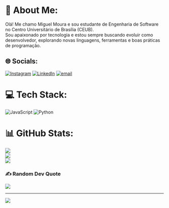 # 💫 About Me:
Olá! Me chamo Miguel Moura e sou estudante de Engenharia de Software no Centro Universitário de Brasília (CEUB).<br>Sou apaixonado por tecnologia e estou sempre buscando evoluir como desenvolvedor, explorando novas linguagens, ferramentas e boas práticas de programação.


## 🌐 Socials:
[![Instagram](https://img.shields.io/badge/Instagram-%23E4405F.svg?logo=Instagram&logoColor=white)](https://instagram.com/file_moura) [![LinkedIn](https://img.shields.io/badge/LinkedIn-%230077B5.svg?logo=linkedin&logoColor=white)](https://linkedin.com/in/https://www.linkedin.com/in/miguel-moura-b2a6ba35b/) [![email](https://img.shields.io/badge/Email-D14836?logo=gmail&logoColor=white)](mailto:miguelmouracmb@gmail.com) 

# 💻 Tech Stack:
![JavaScript](https://img.shields.io/badge/javascript-%23323330.svg?style=for-the-badge&logo=javascript&logoColor=%23F7DF1E) ![Python](https://img.shields.io/badge/python-3670A0?style=for-the-badge&logo=python&logoColor=ffdd54)
# 📊 GitHub Stats:
![](https://github-readme-stats.vercel.app/api?username=filemoura&theme=dark&hide_border=false&include_all_commits=false&count_private=false)<br/>
![](https://nirzak-streak-stats.vercel.app/?user=filemoura&theme=dark&hide_border=false)<br/>
![](https://github-readme-stats.vercel.app/api/top-langs/?username=filemoura&theme=dark&hide_border=false&include_all_commits=false&count_private=false&layout=compact)

### ✍️ Random Dev Quote
![](https://quotes-github-readme.vercel.app/api?type=horizontal&theme=radical)

---
[![](https://visitcount.itsvg.in/api?id=filemoura&icon=0&color=0)](https://visitcount.itsvg.in)

<!-- Proudly created with GPRM ( https://gprm.itsvg.in ) -->
